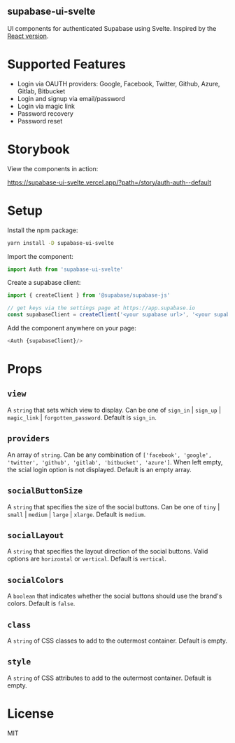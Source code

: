 supabase-ui-svelte
------------------

UI components for authenticated Supabase using Svelte. Inspired by the [React version](https://github.com/supabase/ui).

# Supported Features

- Login via OAUTH providers: Google, Facebook, Twitter, Github, Azure, Gitlab, Bitbucket
- Login and signup via email/password
- Login via magic link
- Password recovery
- Password reset

# Storybook

View the components in action:

https://supabase-ui-svelte.vercel.app/?path=/story/auth-auth--default

# Setup

Install the npm package:

```bash
yarn install -D supabase-ui-svelte
```

Import the component:

```js
import Auth from 'supabase-ui-svelte'
```

Create a supabase client:

```js
import { createClient } from '@supabase/supabase-js'

// get keys via the settings page at https://app.supabase.io
const supabaseClient = createClient('<your supabase url>', '<your supabase key>')
```

Add the component anywhere on your page:

```js
<Auth {supabaseClient}/>
```

# Props

## `view`

A `string` that sets which view to display.
Can be one of `sign_in` | `sign_up` | `magic_link` | `forgotten_password`. Default is `sign_in`.

## `providers`

An array of `string`. Can be any combination of `['facebook', 'google', 'twitter', 'github', 'gitlab', 'bitbucket', 'azure']`. When left empty, the scial login option is not displayed.
Default is an empty array.

## `socialButtonSize`

A `string` that specifies the size of the social buttons. Can be one of `tiny` | `small` | `medium` | `large` | `xlarge`.
Default is `medium`.

## `socialLayout`

A `string` that specifies the layout direction of the social buttons. Valid options are `horizontal` or `vertical`.
Default is `vertical`.

## `socialColors`

A `boolean` that indicates whether the social buttons should use the brand's colors.
Default is `false`.

## `class`

A `string` of CSS classes to add to the outermost container.
Default is empty.

## `style`

A `string` of CSS attributes to add to the outermost container.
Default is empty.

# License

MIT
